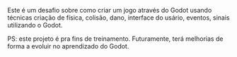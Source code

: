 Este é um desafio sobre como criar um jogo através do Godot usando técnicas criação de física, colisão, dano, interface do usário, eventos, sinais utilizando o Godot.

PS: este projeto é pra fins de treinamento. Futuramente, terá melhorias de forma a evoluir no aprendizado do Godot.

